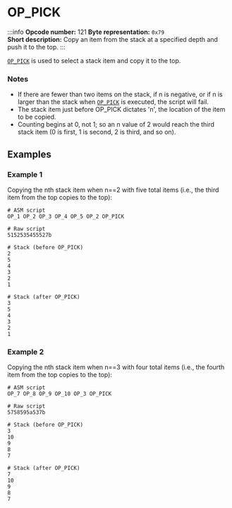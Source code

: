 # OP_PICK

:::info
**Opcode number:** 121
**Byte representation:** `0x79`  
**Short description:** Copy an item from the stack at a specified depth and push it to the top.
:::

[`OP_PICK`](./OP_PICK.md) is used to select a stack item and copy it to the top.

### Notes

- If there are fewer than two items on the stack, if n is negative, or if n is larger than the stack when [`OP_PICK`](./OP_PICK.md) is executed, the script will fail.
- The stack item just before OP_PICK dictates 'n', the location of the item to be copied.
- Counting begins at 0, not 1; so an n value of 2 would reach the third stack item (0 is first, 1 is second, 2 is third, and so on).


## Examples

### Example 1
Copying the nth stack item when n==2 with five total items (i.e., the third item from the top copies to the top):

```shell
# ASM script
OP_1 OP_2 OP_3 OP_4 OP_5 OP_2 OP_PICK

# Raw script
5152535455527b

# Stack (before OP_PICK)
2
5
4
3
2
1

# Stack (after OP_PICK)
3
5
4
3
2
1
```

### Example 2

Copying the nth stack item when n==3 with four total items (i.e., the fourth item from the top copies to the top):

```shell
# ASM script
OP_7 OP_8 OP_9 OP_10 OP_3 OP_PICK

# Raw script
5758595a537b

# Stack (before OP_PICK)
3
10
9
8
7

# Stack (after OP_PICK)
7
10
9
8
7
```
